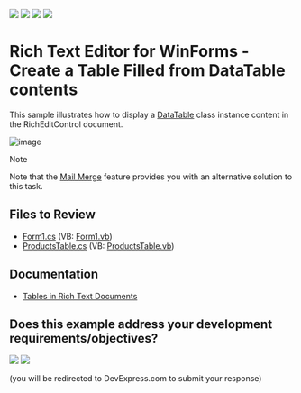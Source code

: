 <!-- default badges list -->
![](https://img.shields.io/endpoint?url=https://codecentral.devexpress.com/api/v1/VersionRange/128612008/24.2.1%2B)
[![](https://img.shields.io/badge/Open_in_DevExpress_Support_Center-FF7200?style=flat-square&logo=DevExpress&logoColor=white)](https://supportcenter.devexpress.com/ticket/details/E3664)
[![](https://img.shields.io/badge/📖_How_to_use_DevExpress_Examples-e9f6fc?style=flat-square)](https://docs.devexpress.com/GeneralInformation/403183)
[![](https://img.shields.io/badge/💬_Leave_Feedback-feecdd?style=flat-square)](#does-this-example-address-your-development-requirementsobjectives)
<!-- default badges end -->

# Rich Text Editor for WinForms - Create a Table Filled from DataTable contents

This sample illustrates how to display a [DataTable](https://learn.microsoft.com/en-us/dotnet/api/system.data.datatable?view=net-7.0) class instance content in the RichEditControl document.

![image](./media/01c77f56-9d58-49d0-9f8e-4a1328572921.png)

> [!note]
> Note that the [Mail Merge](https://docs.devexpress.com/WindowsForms/9330/controls-and-libraries/rich-text-editor/mail-merge) feature provides you with an alternative solution to this task.

## Files to Review

* [Form1.cs](./CS/Form1.cs) (VB: [Form1.vb](./VB/Form1.vb))
* [ProductsTable.cs](./CS/ProductsTable.cs) (VB: [ProductsTable.vb](./VB/ProductsTable.vb))

## Documentation

* [Tables in Rich Text Documents](https://docs.devexpress.com/WindowsForms/8306/controls-and-libraries/rich-text-editor/rich-edit-control-document/tables)
<!-- feedback -->
## Does this example address your development requirements/objectives?

[<img src="https://www.devexpress.com/support/examples/i/yes-button.svg"/>](https://www.devexpress.com/support/examples/survey.xml?utm_source=github&utm_campaign=winforms-richedit-display-a-datatable&~~~was_helpful=yes) [<img src="https://www.devexpress.com/support/examples/i/no-button.svg"/>](https://www.devexpress.com/support/examples/survey.xml?utm_source=github&utm_campaign=winforms-richedit-display-a-datatable&~~~was_helpful=no)

(you will be redirected to DevExpress.com to submit your response)
<!-- feedback end -->
